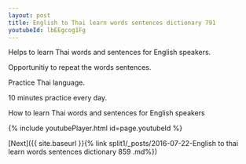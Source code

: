 ```yaml
---
layout: post
title: English to Thai learn words sentences dictionary 791 
youtubeId: lbEEgcog1Fg
---
```

 
 
Helps to learn Thai words and sentences for English speakers.

Opportunitiy to repeat the words sentences. 

Practice Thai language. 
 
10 minutes practice every day. 
 
How to learn Thai words and sentences for English speakers 
 
{% include youtubePlayer.html id=page.youtubeId %}
 
 
[Next]({{ site.baseurl }}{% link  split1/_posts/2016-07-22-English to thai learn words sentences dictionary 859 .md%})
 
